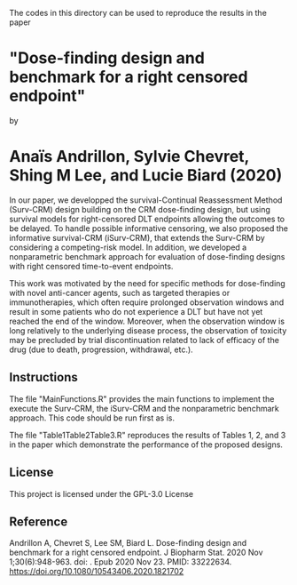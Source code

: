 The codes in this directory can be used to reproduce the results in the paper

# "Dose-finding design and benchmark for a right censored endpoint"
by
# Anaïs Andrillon, Sylvie Chevret, Shing M Lee, and Lucie Biard (2020)

In our paper, we developped the survival-Continual Reassessment Method (Surv-CRM) design building on the CRM dose-finding design, but using survival models for right-censored DLT endpoints allowing the outcomes to be delayed. To handle possible informative censoring, we also proposed the informative survival-CRM (iSurv-CRM), that extends the Surv-CRM by considering a competing-risk model. In addition, we developed a nonparametric benchmark approach for evaluation of dose-finding designs with right censored time-to-event endpoints. 

This work was motivated by the need for specific methods for dose-finding with novel anti-cancer agents, such as targeted therapies or immunotherapies, which often require prolonged observation windows and result in some patients who do not experience a DLT but have not yet reached the end of the window. Moreover, when the observation window is long relatively to the underlying disease process, the observation of toxicity may be precluded by trial discontinuation related to lack of efficacy of the drug (due to death, progression, withdrawal, etc.).
 
## Instructions  
The file "MainFunctions.R" provides the main functions to implement the execute the Surv-CRM, the iSurv-CRM and the nonparametric benchmark approach. This code should be run first as is.

The file "Table1Table2Table3.R" reproduces the results of Tables 1, 2, and 3 in the paper which demonstrate the performance of the proposed designs.

## License

This project is licensed under the GPL-3.0 License 

## Reference
Andrillon A, Chevret S, Lee SM, Biard L. Dose-finding design and benchmark for a right censored endpoint. J Biopharm Stat. 2020 Nov 1;30(6):948-963. doi: . Epub 2020 Nov 23. PMID: 33222634. <a href="https://doi.org/10.1080/10543406.2020.1821702">https://doi.org/10.1080/10543406.2020.1821702</a>


